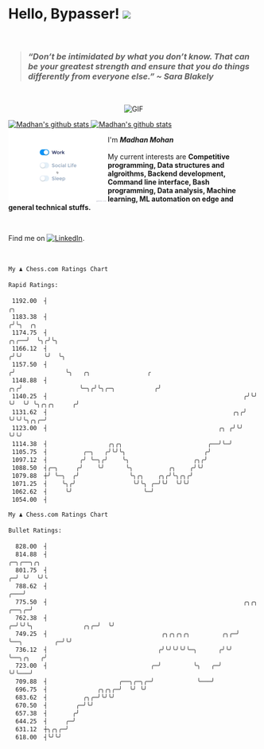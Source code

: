 # Hello, Bypasser! <img src="https://raw.githubusercontent.com/MartinHeinz/MartinHeinz/master/wave.gif" width="30px">

<br>

> ###  *“Don’t be intimidated by what you don’t know. That can be your greatest strength and ensure that you do things differently from everyone else.” ~ Sara Blakely*

<br>

<p align = "center">
<img width="500" alt="GIF" src="https://64.media.tumblr.com/ca9e88da893983165efe900cfe141aba/tumblr_nnx3wcLEKt1qciqqno3_640.gifv" />
</p>

<a href="https://github.com/anuraghazra/github-readme-stats">
  <img align="centre" src="https://github-readme-stats.vercel.app/api?username=madhanmohans&show_icons=true&theme=omni&hide_border=true" width="500" alt="Madhan's github stats" />
  <img align ="centre" src="https://github-readme-streak-stats.herokuapp.com?user=madhanmohans&hide_border=true&layout=compact&show_icons=true&theme=omni&hide_border=true"  width="500" alt="Madhan's github stats"/>
</a>
<br>

<img src="https://github.com/madhanmohans/madhanmohans/blob/main/life_balance.gif" alt="side Image" align="left" width="200" height="auto" />

I'm ***Madhan Mohan***
<br><br>
My current interests are **Competitive programming, Data structures and algroithms, Backend development, Command line interface, Bash programming, Data analysis, Machine learning, ML automation on edge and general technical stuffs.**

<br>

Find me on [![LinkedIn][2.2]][2].

[1.2]: http://i.imgur.com/wWzX9uB.png (twitter icon without padding)
[2.2]: https://raw.githubusercontent.com/MartinHeinz/MartinHeinz/master/linkedin-3-16.png (LinkedIn icon without padding)
[2]: https://www.linkedin.com/in/madhanmohans/


<!--[![Top Langs](https://github-readme-stats.vercel.app/api/top-langs/?username=madhanmohans&theme=omni)](https://github.com/anuraghazra/github-readme-stats)
<!--<img src="https://komarev.com/ghpvc/?username=madhanmohans&color=red" align="left" alt="madhanmohans"/> -->

<!--[![github-readme-twitter](https://github-readme-twitter.gazf.vercel.app/api?id=medi0cremind&theme=dark)](https://github.com/gazf/github-readme-twitter)-->

<br>

```
My ♟︎ Chess.com Ratings Chart

Rapid Ratings:

 1192.00  ┤                                                                   ╭╮
 1183.38  ┤                                                                  ╭╯╰╮  ╭╮
 1174.75  ┤                                                             ╭╮╭──╯  ╰╮╭╯╰╮
 1166.12  ┤                                                            ╭╯╰╯      ╰╯  ╰╮
 1157.50  ┤                                                           ╭╯              ╰╮   ╭╮                ╭
 1148.88  ┤                                                        ╭╮╭╯                ╰─╮╭╯╰╮╭─╮           ╭╯
 1140.25  ┤                                                       ╭╯╰╯                   ╰╯  ╰╯ ╰╮╭╮╭╮     ╭╯
 1131.62  ┤                                                    ╭╮╭╯                              ╰╯╰╯╰╮╭╮╭─╯
 1123.00  ┤                                                ╭╮ ╭╯╰╯                                    ╰╯╰╯
 1114.38  ┤                 ╭╮╭╮                        ╭──╯╰─╯
 1105.75  ┤          ╭─╮   ╭╯╰╯╰╮                      ╭╯
 1097.12  ┤         ╭╯ ╰─╮╭╯    ╰╮                  ╭╮╭╯
 1088.50  ┤╭─╮     ╭╯    ╰╯      ╰╮          ╭╮    ╭╯╰╯
 1079.88  ┼╯ ╰─╮  ╭╯              ╰╮╭╮    ╭╮╭╯╰╮╭╮╭╯
 1071.25  ┤    ╰╮╭╯                ╰╯╰╮ ╭─╯╰╯  ╰╯╰╯
 1062.62  ┤     ╰╯                    ╰─╯
 1054.00  ┤
```
```
My ♟︎ Chess.com Ratings Chart

Bullet Ratings:

  828.00  ┤
  814.88  ┤                                                                                          ╭─╮╭──╮╭╮
  801.75  ┤                                                                                        ╭─╯ ╰╯  ╰╯╰
  788.62  ┤                                                                                    ╭───╯
  775.50  ┤                                                       ╭╮╭╮                   ╭──╮╭─╯
  762.38  ┤                                                     ╭─╯╰╯╰╮              ╭╮╭─╯  ╰╯
  749.25  ┤                                ╭╮╭╮╭╮╭╮         ╭╮╭─╯     ╰──╮         ╭─╯╰╯
  736.12  ┤                               ╭╯╰╯╰╯╰╯╰─╮      ╭╯╰╯          ╰──╮╭╮   ╭╯
  723.00  ┤                             ╭─╯         ╰╮   ╭─╯                ╰╯╰───╯
  709.88  ┤                    ╭──╮╭─╮╭─╯            ╰───╯
  696.75  ┤              ╭╮╭╮╭─╯  ╰╯ ╰╯
  683.62  ┤          ╭╮╭─╯╰╯╰╯
  670.50  ┤        ╭─╯╰╯
  657.38  ┤       ╭╯
  644.25  ┤     ╭─╯
  631.12  ┼╮╭╮╭─╯
  618.00  ┤╰╯╰╯
```
